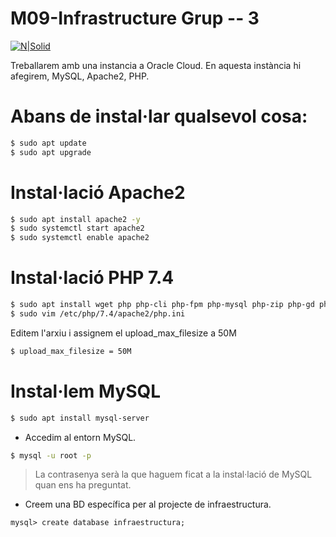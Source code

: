 # M09-Infrastructure Grup -- 3
[![N|Solid](http://www.institutpedralbes.cat/wp-content/uploads/2020/05/logo-614x332.png)](http://www.institutpedralbes.cat/)

Treballarem amb una instancia a Oracle Cloud.
En aquesta instància hi afegirem, MySQL, Apache2, PHP.

# Abans de instal·lar qualsevol cosa:
```sh
$ sudo apt update
$ sudo apt upgrade
```


# Instal·lació Apache2

```sh
$ sudo apt install apache2 -y
$ sudo systemctl start apache2
$ sudo systemctl enable apache2
```

# Instal·lació PHP 7.4
```sh
$ sudo apt install wget php php-cli php-fpm php-mysql php-zip php-gd phpmbstring php-curl php-xml php-pear php-bcmath
$ sudo vim /etc/php/7.4/apache2/php.ini
```
Editem l'arxiu i assignem el upload_max_filesize a 50M
```sh
$ upload_max_filesize = 50M
```

# Instal·lem MySQL
```sh
$ sudo apt install mysql-server
```
* Accedim al entorn MySQL.
```sh
$ mysql -u root -p
```
> La contrasenya serà la que haguem ficat a la instal·lació de MySQL quan ens ha preguntat.

* Creem una BD específica per al projecte de infraestructura.
```mysql
mysql> create database infraestructura;
```
